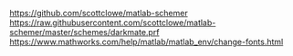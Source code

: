https://github.com/scottclowe/matlab-schemer
https://raw.githubusercontent.com/scottclowe/matlab-schemer/master/schemes/darkmate.prf
https://www.mathworks.com/help/matlab/matlab_env/change-fonts.html